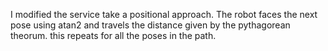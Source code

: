I modified the service take a positional approach.
The robot faces the next pose using atan2 and travels the distance given by the pythagorean theorum.
this repeats for all the poses in the path.
